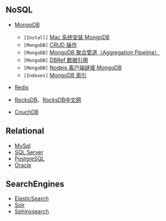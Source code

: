 ## NoSQL
* [MongoDB](database/mongodb.md)
    - ```[Install]``` [Mac 系统安装 MongoDB](database/mongodb.md#Mac系统下安装MongoDB)
    - ```[MongoDB]``` [CRUD 操作](database/mongodb.md#CRUD操作)
    - ```[MongoDB]``` [MongoDB 聚合管道（Aggregation Pipeline）](database/mongodb.md#聚合管道)
    - ```[MongoDB]``` [DBRef 数据引用](database/mongodb.md#dbref数据引用)
    - ```[MongoDB]``` [Nodejs 客户端链接 MongoDB](database/mongodb.md#Nodejs客户端链接MongoDB)
    - ```[Indexes]``` [MongoDB 索引](database/mongodb-indexes.md)

* [Redis](https://redis.io/)
* [RocksDB](https://github.com/facebook/rocksdb/)、[RocksDB中文网](https://rocksdb.org.cn/)
* [CouchDB](http://couchdb.apache.org/)

## Relational
* [MySql](https://www.mysql.com/)
* [SQL Server](https://www.microsoft.com/en-us/sql-server/sql-server-2017)
* [PostgreSQL](https://www.postgresql.org/)
* [Oracle](https://www.oracle.com/index.html)

## SearchEngines
* [ElasticSearch](https://www.elastic.co/)
* [Solr](http://lucene.apache.org/solr/)
* [Sphinxsearch](http://sphinxsearch.com/)